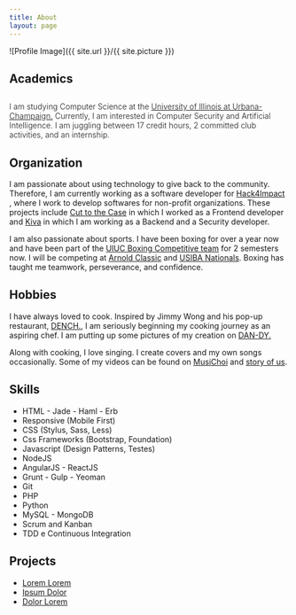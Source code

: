 ```yaml
---
title: About
layout: page
---
```

![Profile Image]({{ site.url }}/{{ site.picture }})

<h2>Academics<h2>

<p style="font-size: 14px; font-weight: 300">I am studying Computer Science at the 
	<a href = "https://cs.illinois.edu" target = "_blank">University of Illinois at Urbana-Champaign.</a>
	Currently, I am interested in Computer Security and Artificial Intelligence. I am juggling between 17 credit hours, 2 committed club activities, and an internship.
</p>

<h2>Organization</h2>

<p>I am passionate about using technology to give back to the community. Therefore, I am currently working as a software developer for 
	<a href = "https://uiuc.hack4impact.org/" target = "_blank">Hack4Impact</a>
	, where I work to develop softwares for non-profit organizations. These projects include 
	<a href = "https://uiuc.hack4impact.org/projects/?name=c2tc-2" target = "_blank">Cut to the Case</a> 
	in which I worked as a Frontend developer and 
	<a href = "https://www.kiva.org" target = "_blank">Kiva</a>
	in which I am working as a Backend and a Security developer.
</p>

<p>I am also passionate about sports. I have been boxing for over a year now and have been part of the 
	<a href = "http://illiniboxing.com" target = "_blank">UIUC Boxing Competitive team</a> 
	for 2 semesters now. I will be competing at 
	<a href = "https://www.arnoldsportsfestival.com/sports-and-events/boxing-MMA/amateur-boxing" target = "_blank">Arnold Classic</a>
	and 
	<a href = "http://www.collegeboxing.org/nationals/" target = "_blank">USIBA Nationals</a>.
	Boxing has taught me teamwork, perseverance, and confidence.
</p>

<h2>Hobbies</h2>

<p>I have always loved to cook. Inspired by Jimmy Wong and his pop-up restaurant,
	<a href = "http://www.denchrestaurant.com" target = "_blank">DENCH.</a>,
	I am seriously beginning my cooking journey as an aspiring chef. I am putting up some pictures of my creation on 
	<a href = "http://www.choidaniel.info/dan-dy/" target = "_blank">DAN-DY.</a>
</p>

<p>Along with cooking, I love singing. I create covers and my own songs occasionally. Some of my videos can be found on
	<a href = "https://www.youtube.com/user/MrChoicode" target = "_blank">MusiChoi</a> and
	<a href = "https://www.youtube.com/channel/UCnJWZXnbLkhQvWDPItFUTDg" target = "_blank">story of us</a>.
</p>

<h2>Skills</h2>

<ul class="skill-list">
	<li>HTML - Jade - Haml - Erb</li>
	<li>Responsive (Mobile First)</li>
	<li>CSS (Stylus, Sass, Less)</li>
	<li>Css Frameworks (Bootstrap, Foundation)</li>
	<li>Javascript (Design Patterns, Testes)</li>
	<li>NodeJS</li>
	<li>AngularJS - ReactJS</li>
	<li>Grunt - Gulp - Yeoman</li>
	<li>Git</li>
	<li>PHP</li>
	<li>Python</li>
	<li>MySQL - MongoDB</li>
	<li>Scrum and Kanban</li>
	<li>TDD e Continuous Integration</li>
</ul>

<h2>Projects</h2>

<ul>
	<li><a href="https://github.com/">Lorem Lorem</a></li>
	<li><a href="https://github.com/">Ipsum Dolor</a></li>
	<li><a href="https://github.com/">Dolor Lorem</a></li>
</ul>
